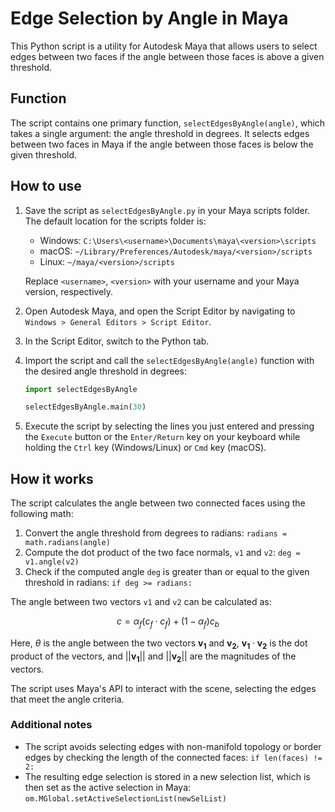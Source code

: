 # Edge Selection by Angle in Maya

This Python script is a utility for Autodesk Maya that allows users to select edges between two faces if the angle between those faces is above a given threshold.

## Function

The script contains one primary function, `selectEdgesByAngle(angle)`, which takes a single argument: the angle threshold in degrees. It selects edges between two faces in Maya if the angle between those faces is below the given threshold.

## How to use

1. Save the script as `selectEdgesByAngle.py` in your Maya scripts folder. The default location for the scripts folder is:
   - Windows: `C:\Users\<username>\Documents\maya\<version>\scripts`
   - macOS: `~/Library/Preferences/Autodesk/maya/<version>/scripts`
   - Linux: `~/maya/<version>/scripts`
   
   Replace `<username>`, `<version>` with your username and your Maya version, respectively.
   
2. Open Autodesk Maya, and open the Script Editor by navigating to `Windows > General Editors > Script Editor`.
3. In the Script Editor, switch to the Python tab.
4. Import the script and call the `selectEdgesByAngle(angle)` function with the desired angle threshold in degrees:

   ```python
   import selectEdgesByAngle

   selectEdgesByAngle.main(30)
   ```

5. Execute the script by selecting the lines you just entered and pressing the `Execute` button or the `Enter/Return` key on your keyboard while holding the `Ctrl` key (Windows/Linux) or `Cmd` key (macOS).

## How it works

The script calculates the angle between two connected faces using the following math:

1. Convert the angle threshold from degrees to radians: `radians = math.radians(angle)`
2. Compute the dot product of the two face normals, `v1` and `v2`: `deg = v1.angle(v2)`
3. Check if the computed angle `deg` is greater than or equal to the given threshold in radians: `if deg >= radians:`

The angle between two vectors `v1` and `v2` can be calculated as:

$$c=\alpha_f(c_f \cdot c_f) + (1 - \alpha_f) c_b$$

Here, $\theta$ is the angle between the two vectors $\mathbf{v_1}$ and $\mathbf{v_2}$, $\mathbf{v_1} \cdot \mathbf{v_2}$ is the dot product of the vectors, and $||\mathbf{v_1}||$ and $||\mathbf{v_2}||$ are the magnitudes of the vectors.

The script uses Maya's API to interact with the scene, selecting the edges that meet the angle criteria.

### Additional notes

- The script avoids selecting edges with non-manifold topology or border edges by checking the length of the connected faces: `if len(faces) != 2:`
- The resulting edge selection is stored in a new selection list, which is then set as the active selection in Maya: `om.MGlobal.setActiveSelectionList(newSelList)`
